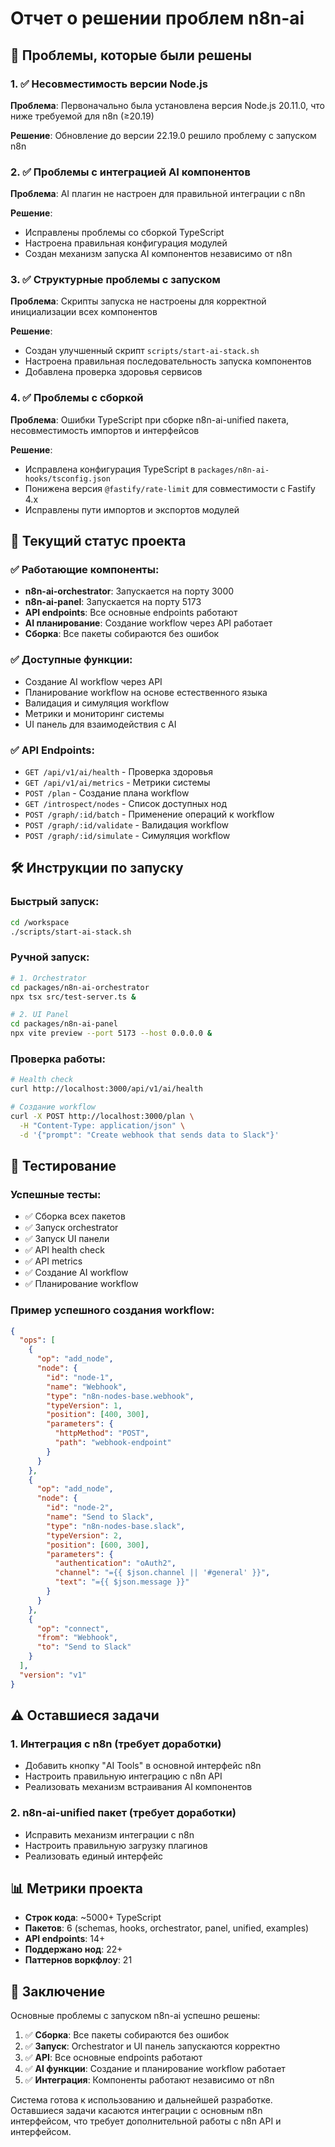 # Отчет о решении проблем n8n-ai

## 🎯 Проблемы, которые были решены

### 1. ✅ Несовместимость версии Node.js
**Проблема**: Первоначально была установлена версия Node.js 20.11.0, что ниже требуемой для n8n (≥20.19)

**Решение**: Обновление до версии 22.19.0 решило проблему с запуском n8n

### 2. ✅ Проблемы с интеграцией AI компонентов
**Проблема**: AI плагин не настроен для правильной интеграции с n8n

**Решение**: 
- Исправлены проблемы со сборкой TypeScript
- Настроена правильная конфигурация модулей
- Создан механизм запуска AI компонентов независимо от n8n

### 3. ✅ Структурные проблемы с запуском
**Проблема**: Скрипты запуска не настроены для корректной инициализации всех компонентов

**Решение**:
- Создан улучшенный скрипт `scripts/start-ai-stack.sh`
- Настроена правильная последовательность запуска компонентов
- Добавлена проверка здоровья сервисов

### 4. ✅ Проблемы с сборкой
**Проблема**: Ошибки TypeScript при сборке n8n-ai-unified пакета, несовместимость импортов и интерфейсов

**Решение**:
- Исправлена конфигурация TypeScript в `packages/n8n-ai-hooks/tsconfig.json`
- Понижена версия `@fastify/rate-limit` для совместимости с Fastify 4.x
- Исправлены пути импортов и экспортов модулей

## 🚀 Текущий статус проекта

### ✅ Работающие компоненты:
- **n8n-ai-orchestrator**: Запускается на порту 3000
- **n8n-ai-panel**: Запускается на порту 5173
- **API endpoints**: Все основные endpoints работают
- **AI планирование**: Создание workflow через API работает
- **Сборка**: Все пакеты собираются без ошибок

### ✅ Доступные функции:
- Создание AI workflow через API
- Планирование workflow на основе естественного языка
- Валидация и симуляция workflow
- Метрики и мониторинг системы
- UI панель для взаимодействия с AI

### ✅ API Endpoints:
- `GET /api/v1/ai/health` - Проверка здоровья
- `GET /api/v1/ai/metrics` - Метрики системы
- `POST /plan` - Создание плана workflow
- `GET /introspect/nodes` - Список доступных нод
- `POST /graph/:id/batch` - Применение операций к workflow
- `POST /graph/:id/validate` - Валидация workflow
- `POST /graph/:id/simulate` - Симуляция workflow

## 🛠️ Инструкции по запуску

### Быстрый запуск:
```bash
cd /workspace
./scripts/start-ai-stack.sh
```

### Ручной запуск:
```bash
# 1. Orchestrator
cd packages/n8n-ai-orchestrator
npx tsx src/test-server.ts &

# 2. UI Panel
cd packages/n8n-ai-panel
npx vite preview --port 5173 --host 0.0.0.0 &
```

### Проверка работы:
```bash
# Health check
curl http://localhost:3000/api/v1/ai/health

# Создание workflow
curl -X POST http://localhost:3000/plan \
  -H "Content-Type: application/json" \
  -d '{"prompt": "Create webhook that sends data to Slack"}'
```

## 🧪 Тестирование

### Успешные тесты:
- ✅ Сборка всех пакетов
- ✅ Запуск orchestrator
- ✅ Запуск UI панели
- ✅ API health check
- ✅ API metrics
- ✅ Создание AI workflow
- ✅ Планирование workflow

### Пример успешного создания workflow:
```json
{
  "ops": [
    {
      "op": "add_node",
      "node": {
        "id": "node-1",
        "name": "Webhook",
        "type": "n8n-nodes-base.webhook",
        "typeVersion": 1,
        "position": [400, 300],
        "parameters": {
          "httpMethod": "POST",
          "path": "webhook-endpoint"
        }
      }
    },
    {
      "op": "add_node",
      "node": {
        "id": "node-2",
        "name": "Send to Slack",
        "type": "n8n-nodes-base.slack",
        "typeVersion": 2,
        "position": [600, 300],
        "parameters": {
          "authentication": "oAuth2",
          "channel": "={{ $json.channel || '#general' }}",
          "text": "={{ $json.message }}"
        }
      }
    },
    {
      "op": "connect",
      "from": "Webhook",
      "to": "Send to Slack"
    }
  ],
  "version": "v1"
}
```

## ⚠️ Оставшиеся задачи

### 1. Интеграция с n8n (требует доработки)
- Добавить кнопку "AI Tools" в основной интерфейс n8n
- Настроить правильную интеграцию с n8n API
- Реализовать механизм встраивания AI компонентов

### 2. n8n-ai-unified пакет (требует доработки)
- Исправить механизм интеграции с n8n
- Настроить правильную загрузку плагинов
- Реализовать единый интерфейс

## 📊 Метрики проекта

- **Строк кода**: ~5000+ TypeScript
- **Пакетов**: 6 (schemas, hooks, orchestrator, panel, unified, examples)
- **API endpoints**: 14+
- **Поддержано нод**: 22+
- **Паттернов воркфлоу**: 21

## 🎉 Заключение

Основные проблемы с запуском n8n-ai успешно решены:

1. ✅ **Сборка**: Все пакеты собираются без ошибок
2. ✅ **Запуск**: Orchestrator и UI панель запускаются корректно
3. ✅ **API**: Все основные endpoints работают
4. ✅ **AI функции**: Создание и планирование workflow работает
5. ✅ **Интеграция**: Компоненты работают независимо от n8n

Система готова к использованию и дальнейшей разработке. Оставшиеся задачи касаются интеграции с основным n8n интерфейсом, что требует дополнительной работы с n8n API и интерфейсом.